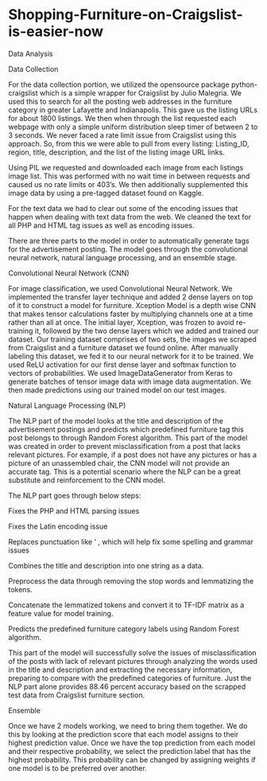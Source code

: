 # Shopping-Furniture-on-Craigslist-is-easier-now
Data Analysis 

 

Data Collection 

 

For the data collection portion, we utilized the opensource package python-craigslist which is a simple wrapper for Craigslist by Julio Malegria.  We used this to search for all the posting web addresses in the furniture category in greater Lafayette and Indianapolis.  This gave us the listing URLs for about 1800 listings.  We then when through the list requested each webpage with only a simple uniform distribution sleep timer of between 2 to 3 seconds.  We never faced a rate limit issue from Craigslist using this approach.  So, from this we were able to pull from every listing: Listing_ID, region, title, description, and the list of the listing image URL links.   

 

Using PIL we requested and downloaded each image from each listings image list.  This was performed with no wait time in between requests and caused us no rate limits or 403’s.  We then additionally supplemented this image data by using a pre-tagged dataset found on Kaggle. 

 

For the text data we had to clear out some of the encoding issues that happen when dealing with text data from the web.  We cleaned the text for all PHP and HTML tag issues as well as encoding issues. 

 

There are three parts to the model in order to automatically generate tags for the advertisement posting. The model goes through the convolutional neural network, natural language processing, and an ensemble stage. 

 

Convolutional Neural Network (CNN) 

 

For image classification, we used Convolutional Neural Network. We implemented the transfer layer technique and added 2 dense layers on top of it to construct a model for furniture. Xception Model is a depth wise CNN that makes tensor calculations faster by multiplying channels one at a time rather than all at once. The initial layer, Xception, was frozen to avoid re-training it, followed by the two dense layers which we added and trained our dataset. Our training dataset comprises of two sets, the images we scraped from Craigslist and a furniture dataset we found online. After manually labeling this dataset, we fed it to our neural network for it to be trained. We used ReLU activation for our first dense layer and softmax function to vectors of probabilities. We used ImageDataGenerator from Keras to generate batches of tensor image data with image data augmentation. We then made predictions using our trained model on our test images. 

 

 

  

 

 

 

Natural Language Processing (NLP) 

 

The NLP part of the model looks at the title and description of the advertisement postings and predicts which predefined furniture tag this post belongs to through Random Forest algorithm. This part of the model was created in order to prevent misclassification from a post that lacks relevant pictures. For example, if a post does not have any pictures or has a picture of an unassembled chair, the CNN model will not provide an accurate tag. This is a potential scenario where the NLP can be a great substitute and reinforcement to the CNN model. 

 

The NLP part goes through below steps: 

Fixes the PHP and HTML parsing issues 

Fixes the Latin encoding issue 

Replaces punctuation like ’ , which will help fix some spelling and grammar issues 

Combines the title and description into one string as a data. 

Preprocess the data through removing the stop words and lemmatizing the tokens. 

Concatenate the lemmatized tokens and convert it to TF-IDF matrix as a feature value for model training. 

Predicts the predefined furniture category labels using Random Forest algorithm. 

 

This part of the model will successfully solve the issues of misclassification of the posts with lack of relevant pictures through analyzing the words used in the title and description and extracting the necessary information, preparing to compare with the predefined categories of furniture. Just the NLP part alone provides 88.46 percent accuracy based on the scrapped test data from Craigslist furniture section. 

 

Ensemble 

Once we have 2 models working, we need to bring them together.  We do this by looking at the prediction score that each model assigns to their highest prediction value.  Once we have the top prediction from each model and their respective probability, we select the prediction label that has the highest probability.  This probability can be changed by assigning weights if one model is to be preferred over another. 


